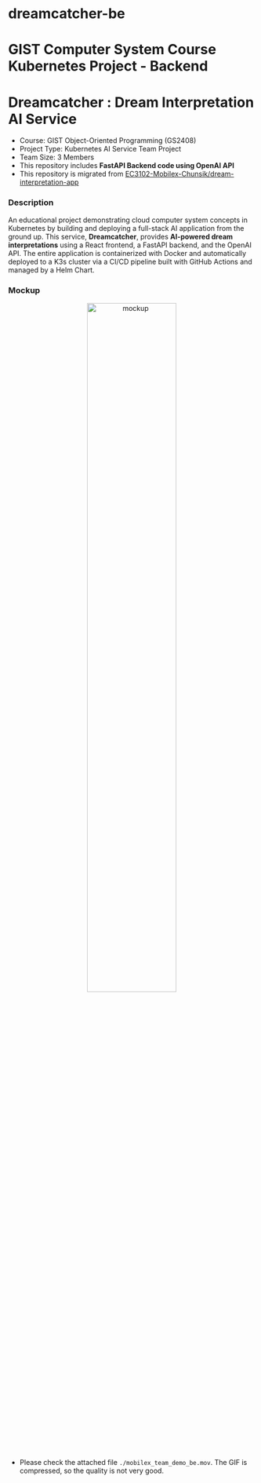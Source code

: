 # dreamcatcher-be

# GIST Computer System Course Kubernetes Project - Backend
# Dreamcatcher : Dream Interpretation AI Service 

- Course: GIST Object-Oriented Programming (GS2408)
- Project Type: Kubernetes AI Service Team Project
- Team Size: 3 Members
- This repository includes **FastAPI Backend code using OpenAI API** 
- This repository is migrated from [EC3102-Mobilex-Chunsik/dream-interpretation-app](https://github.com/EC3102-Mobilex-Chunsik/dream-interpretation-app)

### Description
An educational project demonstrating cloud computer system concepts in Kubernetes by building and deploying a full-stack AI application from the ground up. This service, **Dreamcatcher**, provides **AI-powered dream interpretations** using a React frontend, a FastAPI backend, and the OpenAI API. The entire application is containerized with Docker and automatically deployed to a K3s cluster via a CI/CD pipeline built with GitHub Actions and managed by a Helm Chart.

### Mockup

<p align="center">
<img width="60%" alt="mockup" src="https://github.com/user-attachments/assets/a9fc71bc-b5f0-47c5-8377-374de1f793ba" />
</p>  

- Please check the attached file `./mobilex_team_demo_be.mov`. The GIF is compressed, so the quality is not very good.

